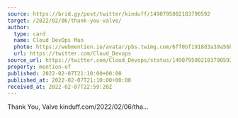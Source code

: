 ```yaml
---
source: https://brid.gy/post/twitter/kinduff/1490795002183790592
target: /2022/02/06/thank-you-valve/
author:
  type: card
  name: Cloud DevOps Man
  photo: https://webmention.io/avatar/pbs.twimg.com/6ff0bf1918d3a39a56b5c2c603c3ecb556c4f6519779c3b1af0aacf3bf58aede.png
  url: https://twitter.com/Cloud_Devops
source_url: https://twitter.com/Cloud_Devops/status/1490795002183790592
property: mention-of
published: 2022-02-07T21:10:00+00:00
published_at: 2022-02-07T21:10:00+00:00
received_at: 2022-02-07T22:59:20Z
---
```


Thank You, Valve kinduff.com/2022/02/06/tha…